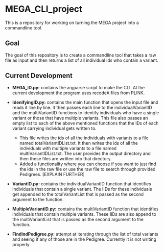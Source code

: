# MEGA_CLI_project

This is a repository for working on turning the MEGA project into a commandline tool.

## Goal

The goal of this repository is to create a commandline tool that takes a raw file as input and then returns a list of all individual ids who contain a variant.

## Current Development

- **MEGA_ID.py:** contains the argparse script to make the CLI. At the current development the program uses recodeA files from PLINK.

- **IdenifyingID.py:** contains the main function that opens the input file and reads it line by line. It then passes each line to the individualVariantID and the multiVariantID functions to identify individuals who have a single variant or those that have multiple variants. This file also passes an empty list to each of the above mentioned functions that the IDs of each variant carrying individual gets written to.

  - This file writes the ids of all the individuals with variants to a file named totalVariantIDList.txt. It then writes the ids of all the individuals with multiple variants to a file named multiVariantIDList.txt. The user provides the output directory and then these files are written into that directory.

  * Added a functionality where you can choose if you want to just find the ids in the raw file or use the raw file to search through provided Pedigrees. [EXPLAIN FURTHER]

- **VariantID.py:** contains the individualVariantID function that identifies individuals that contain a single variant. The IIDs for these individuals get appended to the totalVariantList that is passed as the second argument to the function.

- **MultipleVariantID.py:** contains the multiVariantID function that identifies individuals that contain multiple variants. These IIDs are also append to the multiVariantList that is passed as the second argument to the function.

* **FindIndPedigree.py:** attempt at iterating through the list of total variants and seeing if any of those are in the Pedigree. Currently it is not writing properly
